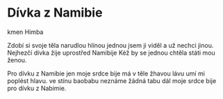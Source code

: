 # Dívka z Namibie


kmen Himba

Zdobí si svoje těla
narudlou hlínou
jednou jsem ji viděl a
už nechci jinou.
Nejhezčí dívka žije
uprostřed Namibije
Kéž by se jednou chtěla
státi mou ženou.



Pro dívku z Namibie
jen moje srdce bije
má v těle žhavou lávu
umí mi poplést hlavu.
ve stínu baobabu
neznáme žádná tabu
dál moje srdce bije
pro dívku z Nabimie.
